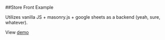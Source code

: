 ##Store Front Example

Utilizes vanilla JS + masonry.js + google sheets as a backend (yeah, sure, whatever).

View [demo](https://codepen.io/phileflanagan/live/VzemmL)
